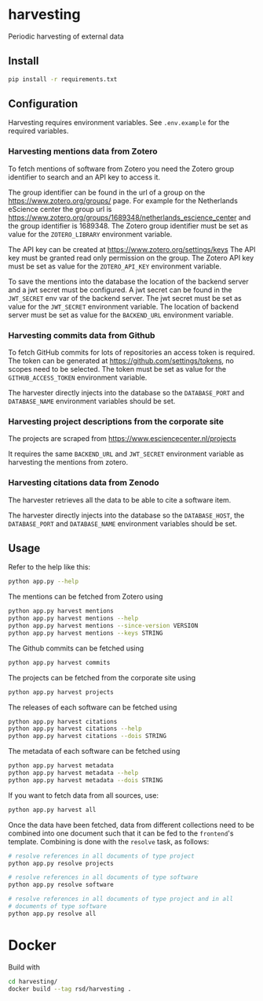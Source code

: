 # harvesting

Periodic harvesting of external data

## Install

```bash
pip install -r requirements.txt
```

## Configuration

Harvesting requires environment variables.
See `.env.example` for the required variables.

### Harvesting mentions data from Zotero

To fetch mentions of software from Zotero you need the Zotero group identifier
to search and an API key to access it.

The group identifier can be found in the url of a group on the
https://www.zotero.org/groups/ page. For example for the Netherlands eScience
center the group url is
https://www.zotero.org/groups/1689348/netherlands_escience_center and the group
identifier is 1689348. The Zotero group identifier must be set as value for the
``ZOTERO_LIBRARY`` environment variable.

The API key can be created at https://www.zotero.org/settings/keys The API key
must be granted read only permission on the group. The Zotero API key must be
set as value for the ``ZOTERO_API_KEY`` environment variable.

To save the mentions into the database the location of the backend server and a
jwt secret must be configured. A jwt secret can be found in the ``JWT_SECRET``
env var of the backend server. The jwt secret must be set as value for the
``JWT_SECRET`` environment variable. The location of backend server must be set
as value for the ``BACKEND_URL`` environment variable.

### Harvesting commits data from Github

To fetch GitHub commits for lots of repositories an access token is required.
The token can be generated at https://github.com/settings/tokens, no scopes need
to be selected. The token must be set as value for the ``GITHUB_ACCESS_TOKEN``
environment variable.

The harvester directly injects into the database so the ``DATABASE_PORT`` and
``DATABASE_NAME`` environment variables should be set.

### Harvesting project descriptions from the corporate site

The projects are scraped from https://www.esciencecenter.nl/projects

It requires the same ``BACKEND_URL`` and ``JWT_SECRET`` environment variable as
harvesting the mentions from zotero.

### Harvesting citations data from Zenodo

The harvester retrieves all the data to be able to cite a software item.

The harvester directly injects into the database so the ``DATABASE_HOST``, the
``DATABASE_PORT`` and ``DATABASE_NAME`` environment variables should be set.

## Usage

Refer to the help like this:

```bash
python app.py --help
```

The mentions can be fetched from Zotero using

```bash
python app.py harvest mentions
python app.py harvest mentions --help
python app.py harvest mentions --since-version VERSION
python app.py harvest mentions --keys STRING
```

The Github commits can be fetched using

```bash
python app.py harvest commits
```

The projects can be fetched from the corporate site using

```bash
python app.py harvest projects
```

The releases of each software can be fetched using

```bash
python app.py harvest citations
python app.py harvest citations --help
python app.py harvest citations --dois STRING
```

The metadata of each software can be fetched using

```bash
python app.py harvest metadata
python app.py harvest metadata --help
python app.py harvest metadata --dois STRING

```

If you want to fetch data from all sources, use:

```bash
python app.py harvest all
```

Once the data have been fetched, data from different collections need to be
combined into one document such that it can be fed to the ``frontend``'s template.
Combining is done with the ``resolve`` task, as follows:

```bash
# resolve references in all documents of type project
python app.py resolve projects
```

```bash
# resolve references in all documents of type software
python app.py resolve software
```

```bash
# resolve references in all documents of type project and in all
# documents of type software
python app.py resolve all
```


# Docker

Build with
```bash
cd harvesting/
docker build --tag rsd/harvesting .
```
